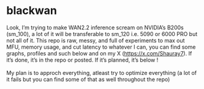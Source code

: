 # blackwan
Look, I’m trying to make WAN2.2 inference scream on NVIDIA’s B200s (sm_100), a lot of it will be transferable to sm_120 i.e. 5090 or 6000 PRO but not all of it. This repo is raw, messy, and full of experiments to max out MFU, memory usage, and cut latency to whatever I can, you can find some graphs, profiles and such below and on my X (<a>https://x.com/Shauray7</a>). If it’s done, it’s in the repo or posted. If it’s planned, it’s below !
<br><br>
My plan is to approch everything, atleast try to optimize everything (a lot of it fails but you can find some of that as well throughout the repo) 
<br><br>
